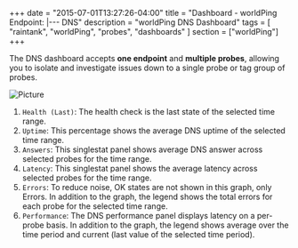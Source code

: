+++
date = "2015-07-01T13:27:26-04:00"
title = "Dashboard - worldPing Endpoint: |--- DNS"
description = "worldPing DNS Dashboard"
tags = [ "raintank", "worldPing", "probes", "dashboards" ]
section = ["worldPing"]
+++

The DNS dashboard accepts **one endpoint** and **multiple probes**, allowing you to isolate and investigate issues down to a single probe or tag group of probes. 


![Picture](/img/docs/worldPing-Endpoint-DNS.png)

1. `Health (Last)`: The health check is the last state of the selected time range. 
2. `Uptime`: This percentage shows the average DNS uptime of the selected time range.
3. `Answers`: This singlestat panel shows average DNS answer across selected probes for the time range.
4. `Latency`: This singlestat panel shows the average latency across selected probes for the time range.
5. `Errors`: To reduce noise, OK states are not shown in this graph, only Errors. In addition to the graph, the legend shows the total errors for each probe for the selected time range. 
6. `Performance`: The DNS performance panel displays latency on a per-probe basis. In addition to the graph, the legend shows average over the time period and current (last value of the selected time period).
